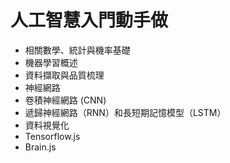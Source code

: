# 人工智慧入門動手做
- 相關數學、統計與機率基礎
- 機器學習概述
- 資料擷取與品質梳理
- 神經網路
- 卷積神經網路 (CNN) 
- 遞歸神經網路（RNN）和長短期記憶模型（LSTM）
- 資料視覺化
- Tensorflow.js
- Brain.js